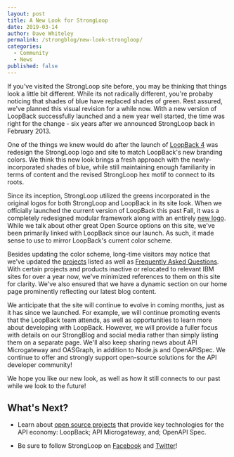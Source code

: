 ```yaml
---
layout: post
title: A New Look for StrongLoop
date: 2019-03-14
author: Dave Whiteley
permalink: /strongblog/new-look-strongloop/
categories:
  - Community
  - News
published: false
---
```


If you've visited the StrongLoop site before, you may be thinking that things look a little bit different. While its not radically different, you're probaby noticing that shades of blue have replaced shades of green. Rest assured, we've planned this visual revision for a while now. With a new version of LoopBack successfully launched and a new year well started, the time was right for the change - six years after we announced StrongLoop back in February 2013.

One of the things we knew would do after the launch of [LoopBack 4](http://v4.loopback.io/) was redesign the StrongLoop logo and site to match LoopBack's new branding colors. We think this new look brings a fresh approach with the newly-incorporated shades of blue, while still maintaining enough familiarity in terms of content and the revised StrongLoop hex motif to connect to its roots. 

<!--more-->
<show original strongloop logo and loopback logo>

Since its inception, StrongLoop utilized the greens incorporated in the original logos for both StrongLoop and LoopBack in its site look. When we officially launched the current version of LoopBack this past Fall, it was a completely redesigned modular framework along with an entirely [new logo](https://strongloop.com/strongblog/thanks-loopback-4-logo/). While we talk about other great Open Source options on this site, we've been primarily linked with LoopBack since our launch. As such, it made sense to use to mirror LoopBack's current color scheme.

Besides updating the color scheme, long-time visitors may notice that we've updated the [projects](https://strongloop.com/projects/) listed as well as [Frequently Asked Questions](https://strongloop.com/faq/). With certain projects and products inactive or relocated to relevant IBM sites for over a year now, we've minimized references to them on this site for clarity. We've also ensured that we have a dynamic section on our home page prominently reflecting our latest blog content.

We anticipate that the site will continue to evolve in coming months, just as it has since we launched. For example, we will continue promoting events that the LoopBack team attends, as well as opportunities to learn more about developing with LoopBack. However, we will provide a fuller focus with details on our StrongBlog and social media rather than simply listing them on a separate page. We'll also keep sharing news about API Microgateway and OASGraph, in addition to Node.js and OpenAPISpec. We continue to offer and strongly support open-source solutions for the API developer community!

We hope you like our new look, as well as how it still connects to our past while we look to the future!

## What's Next?

* Learn about [open source projects](https://strongloop.com/projects/) that provide key technologies for the API economy: LoopBack; API Microgateway, and; OpenAPI Spec. 

* Be sure to follow StrongLoop on [Facebook](https://www.facebook.com/strongloop/) and [Twitter](https://twitter.com/StrongLoop)!
